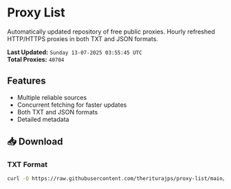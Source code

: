 # Proxy List

Automatically updated repository of free public proxies. Hourly refreshed HTTP/HTTPS proxies in both TXT and JSON formats.

**Last Updated:** `Sunday 13-07-2025 03:55:45 UTC`  
**Total Proxies:** `40704`

## Features
- Multiple reliable sources
- Concurrent fetching for faster updates
- Both TXT and JSON formats
- Detailed metadata

## 📥 Download

### TXT Format
```bash
curl -O https://raw.githubusercontent.com/theriturajps/proxy-list/main/proxies.txt